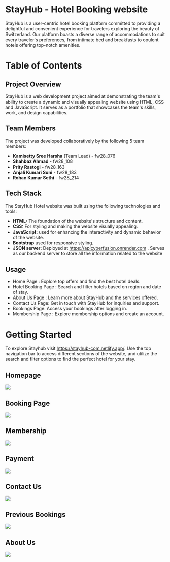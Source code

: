 
# StayHub - Hotel Booking website

StayHub is a user-centric hotel booking platform committed to providing a delightful and convenient experience for travelers exploring the beauty of Switzerland. Our platform boasts a diverse range of accommodations to suit every traveler's preferences, from intimate bed and breakfasts to opulent hotels offering top-notch amenities.

# Table of Contents


## Project Overview
StayHub is a web development project aimed at demonstrating the team's ability to create a dynamic and visually appealing website using HTML, CSS and JavaScript. It serves as a portfolio that showcases the team's skills, work, and design capabilities.

## Team Members
The project was developed collaboratively by the following 5 team members:

+ **Kamisetty Sree Harsha** (Team Lead) - fw28_076
+ **Shahbaz Ahmad** - fw28_108
+ **Prity Rastogi** - fw28_163
+ **Anjali Kumari Soni** - fw28_183
+ **Rohan Kumar Sethi** - fw28_214

## Tech Stack

The StayHub Hotel website was built using the following technologies and tools:

+ **HTML:** The foundation of the website's structure and content.
+ **CSS:** For styling and making the website visually appealing.
+ **JavaScript:** used for enhancing the interactivity and dynamic behavior of the website.
+ **Bootstrap** used for responsive styling.
+ **JSON server:**  Deployed at https://apicyberfusion.onrender.com . Serves as our backend server to store all the information related to the website


## Usage
+ Home Page : Explore top offers and find the best hotel deals.
+ Hotel Booking Page : Search and filter hotels based on region and date of stay.
+ About Us Page : Learn more about StayHub and the services offered.
+ Contact Us Page: Get in touch with StayHub for inquiries and support.
+ Bookings Page: Access your bookings after logging in.
+ Membership Page : Explore membership options and create an account.


# Getting Started
To explore Stayhub visit https://stayhub-com.netlify.app/. Use the top navigation bar to access different sections of the website, and utilize the search and filter options to find the perfect hotel for your stay.

## Homepage
<img src="https://github.com/SreeHarsha-Kamisetty/cyber-fusion/assets/128986644/51bc32bd-8a13-4f2d-aced-7d336829d7ed">

## Booking Page
<img src="https://github.com/SreeHarsha-Kamisetty/cyber-fusion/assets/128986644/397339f7-94a0-425c-bb35-76562e8e3016">

## Membership
<img src="https://github.com/SreeHarsha-Kamisetty/cyber-fusion/assets/128986644/4c60efec-b38e-425d-80db-5d11a957c024">

## Payment
<img src="https://github.com/SreeHarsha-Kamisetty/cyber-fusion/assets/128986644/727ef164-98be-472a-bbb7-e1e3f569d556">

## Contact Us
<img src="https://github.com/SreeHarsha-Kamisetty/cyber-fusion/assets/128986644/68028f59-17a0-4b8c-8b97-23ad7fab465a">

## Previous Bookings
<img src="https://github.com/SreeHarsha-Kamisetty/cyber-fusion/assets/128986644/8a8422bf-94a3-4d32-87e4-fefda84dd22e">

## About Us
<img src="https://github.com/SreeHarsha-Kamisetty/cyber-fusion/assets/128986644/25ede97a-dcb6-48e6-8678-14f2c03776f2">












